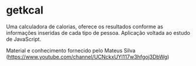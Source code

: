 # getkcal
Uma calculadora de calorias, oferece os resultados conforme as informações inseridas de cada tipo de pessoa.
Aplicação voltada ao estudo de JavaScript.

Material e conhecimento fornecido pelo Mateus Silva (https://www.youtube.com/channel/UCNckxUYl117w3hfgoj3DbWg)
